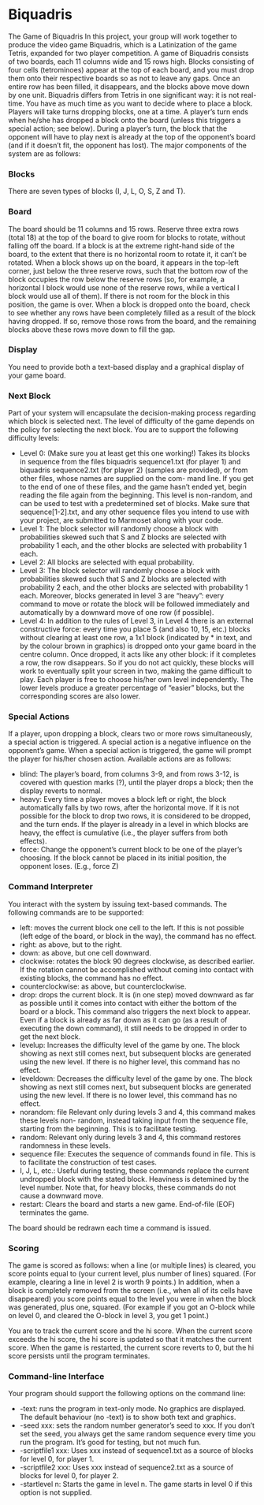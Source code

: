 # Biquadris
The Game of Biquadris
In this project, your group will work together to produce the video game Biquadris, which is a Latinization of the game Tetris, expanded for two player competition.
A game of Biquadris consists of two boards, each 11 columns wide and 15 rows high. Blocks consisting of four cells (tetrominoes) appear at the top of each board,  and you must drop them onto their respective boards so as not to leave any gaps. Once an entire row has been filled, it disappears, and the blocks above move down by one unit.
Biquadris differs from Tetris in one significant way: it is not real-time. You have as much time as you want to decide where to place a block.  Players will take turns dropping blocks,  one at a time. A player’s turn ends when he/she has dropped a block onto the board (unless this triggers a special action; see below). During a player’s turn, the block that the opponent will have to play next is already at the top of the opponent’s board (and if it doesn’t fit, the opponent has lost).
The major components of the system are as follows:

### Blocks
There are seven types of blocks (I, J, L, O, S, Z and T).

### Board
The board should be 11 columns and 15 rows. Reserve three extra rows (total 18) at the top of the board to give room for blocks to rotate, without falling off the board. If a block is at the extreme right-hand side of the board, to the extent that there is no horizontal room to rotate it, it can’t be rotated.
When a block shows up on the board, it appears in the top-left corner, just below the three reserve rows, such that the bottom row of the block occupies the row below the reserve rows (so, for example, a horizontal I block would use none of the reserve rows, while a vertical I block would use all of them). If there is not room for the block in this position, the game is over.
When a block is dropped onto the board, check to see whether any rows have been completely filled as a result of the block having dropped. If so, remove those rows from the board, and the remaining blocks above these rows move down to fill the gap.

### Display
You need to provide both a text-based display and a graphical display of your game board. 
 
### Next Block
Part of your system will encapsulate the decision-making process regarding which block is selected next. The level of difficulty of the game depends on the policy for selecting the next block. You are to support the following difficulty levels:
- Level 0: (Make sure you at least get this  one  working!)  Takes its blocks in sequence from the files biquadris sequence1.txt (for player 1) and biquadris sequence2.txt (for player 2) (samples are provided), or from other files, whose names are supplied on the com- mand line. If you get to the end of one of these files, and the game hasn’t ended yet, begin reading the file again from the beginning. This level is non-random, and can be used to test with a predetermined set of blocks. Make sure that sequence[1-2].txt, and any other sequence files you intend to use  with  your  project,  are  submitted  to  Marmoset along with your code.
-	Level 1: The block selector will randomly choose a block with probabilities skewed such that
S and Z blocks are selected with probability 1 each, and the other blocks are selected with
probability 1 each.
-	Level 2: All blocks are selected with equal probability.
-	Level 3: The block selector will randomly choose a block with probabilities skewed such that
S and Z blocks are selected with probability 2 each, and the other blocks are selected with probability 1 each. Moreover, blocks generated in level 3 are “heavy”: every command to move or rotate the block will be followed immediately and automatically by a downward move of one row (if possible).
-	Level 4: In addition to the rules of Level 3, in Level 4 there is an external constructive force: every time you place 5 (and also 10, 15, etc.) blocks without clearing at least one row, a 1x1 block (indicated by * in text, and by the colour brown in graphics) is dropped onto your game board in the centre column. Once dropped, it acts like any other block: if it completes a row, the row disappears. So if you do not act quickly, these blocks will work to eventually split your screen in two, making the game difficult to play.
Each player is free to choose his/her own level independently. The lower levels produce a greater percentage of “easier” blocks, but the corresponding scores are also lower.

### Special Actions
If a player, upon dropping a block, clears two or more rows simultaneously, a special action is triggered. A special action is a negative influence on the opponent’s game. When a special action is triggered, the game will prompt the player for his/her chosen action. Available actions are as follows:

-	blind: The player’s board, from columns 3-9, and from rows 3-12, is covered with question marks (?), until the player drops a block; then the display reverts to normal. 
-	heavy: Every time a player moves a block left or right, the block automatically falls by two rows, after the horizontal move. If it is not possible for the block to drop two rows, it is considered to be dropped,  and the turn ends.   If the player is already in a level in which blocks are heavy, the effect is cumulative (i.e., the player suffers from both effects).
-	force: Change the opponent’s current block to be one of the player’s choosing. If the block cannot be placed in its initial position, the opponent loses. (E.g., force Z)


### Command Interpreter
You interact with the system by issuing text-based commands. The following commands are to be supported:
-	left: moves the current block one cell to the left. If this is not possible (left edge of the board, or block in the way), the command has no effect.
-	right: as above, but to the right.
-	down: as above, but one cell downward.
-	clockwise: rotates the block 90 degrees clockwise, as described earlier. If the rotation cannot be accomplished without coming into contact with existing blocks, the command has no effect.
-	counterclockwise: as above, but counterclockwise.
-	drop: drops the current block. It is (in one step) moved downward as far as possible until it comes into contact with either the bottom of the board or a block. This command also triggers the next block to appear. Even if a block is already as far down as it can go (as a result of executing the down command), it still needs to be dropped in order to get the next block.
-	levelup: Increases the difficulty level of the game by one.  The block showing as next still comes next, but subsequent blocks are generated using the new level. If there is no higher level, this command has no effect.
-	leveldown: Decreases the difficulty level of the game by one. The block showing as next still comes next, but subsequent blocks are generated using the new level. If there is no lower level, this command has no effect.
-	norandom: file Relevant only during levels 3 and 4, this command makes these levels non- random, instead taking input from the sequence file, starting from the beginning. This is to facilitate testing.
-	random: Relevant only during levels 3 and 4, this command restores randomness in these levels.
-	sequence file: Executes the sequence of commands found in file. This is to facilitate the construction of test cases.
-	I, J, L, etc.: Useful during testing, these commands replace the current undropped block with the stated block. Heaviness is detemined by the level number. Note that, for heavy blocks, these commands do not cause a downward move.
-	restart: Clears the board and starts a new game. End-of-file (EOF) terminates the game.

The board should be redrawn each time a command is issued.

### Scoring
The game is scored as follows: when a line (or multiple lines) is cleared, you score points equal to (your current level, plus number of lines) squared. (For example, clearing a line in level 2 is worth 9 points.) In addition, when a block is completely removed from the screen (i.e., when all of its cells have disappeared) you score points equal to the level you were in when the block was generated, plus one, squared. (For example if you got an O-block while on level 0, and cleared the O-block in level 3, you get 1 point.)
 
You are to track the current score and the hi score.  When the current score exceeds the hi score, the hi score is updated so that it matches the current score. When the game is restarted, the current score reverts to 0, but the hi score persists until the program terminates.

### Command-line Interface
Your program should support the following options on the command line:
-	-text: runs the program in text-only mode. No graphics are displayed. The default behaviour (no -text) is to show both text and graphics.
-	-seed xxx: sets the random number generator’s seed to xxx. If you don’t set the seed, you always get the same random sequence every time you run the program. It’s good for testing, but not much fun.
-	-scriptfile1 xxx: Uses xxx instead of sequence1.txt as a source of blocks for level 0, for player 1.
-	-scriptfile2 xxx: Uses xxx instead of sequence2.txt as a source of blocks for level 0, for player 2.
-	-startlevel n: Starts the game in level n. The game starts in level 0 if this option is not supplied.

